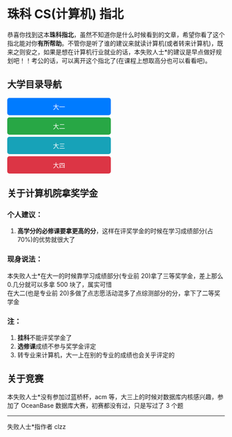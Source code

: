 # 珠科 CS(计算机) 指北

恭喜你找到这本**珠科指北**，虽然不知道你是什么时候看到的文章，希望你看了这个指北能对你**有所帮助**。不管你是听了谁的建议来就读计算机(或者转来计算机)，既来之则安之，如果是想在计算机行业就业的话，本失败人士\*的建议是早点做好规划吧！！考公的话，可以离开这个指北了(在课程上想取高分也可以看看吧)。

## 大学目录导航

<div style="text-align: center;">
  <a href="./collection/freshman/index" style="display: block; text-decoration: none; color: white; background-color: #007bff; padding: 10px 20px; margin-bottom: 5px; border-radius: 5px; width: 200px;">
    大一
  </a>
  <a href="./collection/sophomore/index" style="display: block; text-decoration: none; color: white; background-color: #28a745; padding: 10px 20px; margin-bottom: 5px; border-radius: 5px; width: 200px;">
    大二
  </a>
  <a href="./collection/junior/index" style="display: block; text-decoration: none; color: white; background-color: #17a2b8; padding: 10px 20px; margin-bottom: 5px; border-radius: 5px; width: 200px;">
    大三
  </a>
  <a href="./collection/senior/index" style="display: block; text-decoration: none; color: white; background-color: #dc3545; padding: 10px 20px; margin-bottom: 5px; border-radius: 5px; width: 200px;">
    大四
  </a>
</div>

## 关于计算机院拿奖学金

### 个人建议：

1. **高学分的必修课要拿更高的分**，这样在评奖学金的时候在学习成绩部分(占 70%)的优势就很大了

### 现身说法：

本失败人士\*在大一的时候靠学习成绩部分(专业前 20)拿了三等奖学金，差上那么 0.几分就可以多拿 500 块了，属实可惜  
在大二(也是专业前 20)多做了点志愿活动混多了点综测部分的分，拿下了二等奖学金

### 注：

1. **挂科**不能评奖学金了
2. **选修课**成绩不参与奖学金评定
3. 转专业来计算机，大一上在别的专业的成绩也会关乎评定的

## 关于竞赛

本失败人士\*没有参加过蓝桥杯，acm 等，大三上的时候对数据库内核感兴趣，参加了 OceanBase 数据库大赛，初赛都没有过，只是写过了 3 个题

---

失败人士\*指作者 clzz
